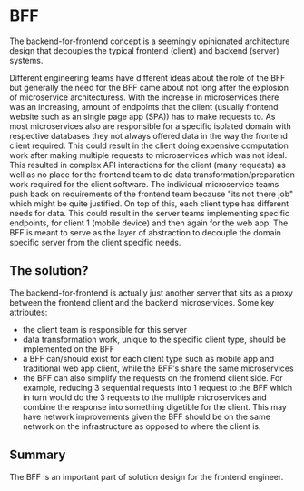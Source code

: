# BFF
The backend-for-frontend concept is a seemingly opinionated architecture design that decouples the typical frontend (client) and backend (server) systems.

Different engineering teams have different ideas about the role of the BFF but generally the need for the BFF came about not long after the explosion of microservice architecturess. With the increase in microservices there was an increasing, amount of endpoints that the client (usually frontend website such as an single page app (SPA)) has to make requests to. As most microservices also are responsible for a specific isolated domain with respective databases they not always offered data in the way the frontend client required. This could result in the client doing expensive computation work after making multiple requests to microservices which was not ideal. This resulted in complex API interactions for the client (many requests) as well as no place for the frontend team to do data transformation/preparation work required for the client software. The individual microservice teams push back on requirements of the frontend team because "its not there job" which might be quite justified. On top of this, each client type has different needs for data. This could result in the server teams implementing specific endpoints, for client 1 (mobile device) and then again for the web app. The BFF is meant to serve as the layer of abstraction to decouple the domain specific server from the client specific needs.

## The solution?
The backend-for-frontend is actually just another server that sits as a proxy between the frontend client and the backend microservices. Some key attributes:
- the client team is responsible for this server
- data transformation work, unique to the specific client type, should be implemented on the BFF
- a BFF can/should exist for each client type such as mobile app and traditional web app client, while the BFF's share the same microservices
- the BFF can also simplify the requests on the frontend client side. For example, reducing 3 sequential requests into 1 request to the BFF which in turn would do the 3 requests to the multiple microservices and combine the response into something digetible for the client. This may have network improvements given the BFF should be on the same network on the infrastructure as opposed to where the client is.

## Summary
The BFF is an important part of solution design for the frontend engineer.
